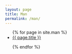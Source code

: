```yaml
---
layout: page
title: Man
permalink: /man/ 
---
```


<ul>
  {% for page in site.man %}
    <li><a href="{{site.baseurl}}/{{ page.url }}">{{ page.title }}</a></li>

  {% endfor %}
</ul>






